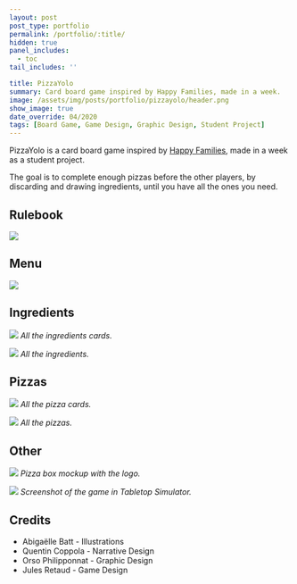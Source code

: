 ```yaml
---
layout: post
post_type: portfolio
permalink: /portfolio/:title/
hidden: true
panel_includes:
  - toc
tail_includes: ''

title: PizzaYolo
summary: Card board game inspired by Happy Families, made in a week.
image: /assets/img/posts/portfolio/pizzayolo/header.png
show_image: true
date_override: 04/2020
tags: [Board Game, Game Design, Graphic Design, Student Project]
---
```


PizzaYolo is a card board game inspired by [Happy Families](https://en.wikipedia.org/wiki/Happy_Families), made in a week as a student project.

The goal is to complete enough pizzas before the other players, by discarding and drawing ingredients, until you have all the ones you need.

## Rulebook

![](/assets/img/posts/portfolio/pizzayolo/rulebook.png)

## Menu

![](/assets/img/posts/portfolio/pizzayolo/menu.png)

## Ingredients

![](/assets/img/posts/portfolio/pizzayolo/ingredient_cards.gif)
_All the ingredients cards._

![](/assets/img/posts/portfolio/pizzayolo/ingredients.png)
_All the ingredients._

## Pizzas

![](/assets/img/posts/portfolio/pizzayolo/pizza_cards.gif)
_All the pizza cards._

![](/assets/img/posts/portfolio/pizzayolo/pizzas.png)
_All the pizzas._

## Other

![](/assets/img/posts/portfolio/pizzayolo/box_mockup.png)
_Pizza box mockup with the logo._

![](/assets/img/posts/portfolio/pizzayolo/tabletop_simulator_screenshot.png)
_Screenshot of the game in Tabletop Simulator._

## Credits

- Abigaëlle Batt - Illustrations
- Quentin Coppola - Narrative Design
- Orso Philipponnat - Graphic Design
- Jules Retaud - Game Design
